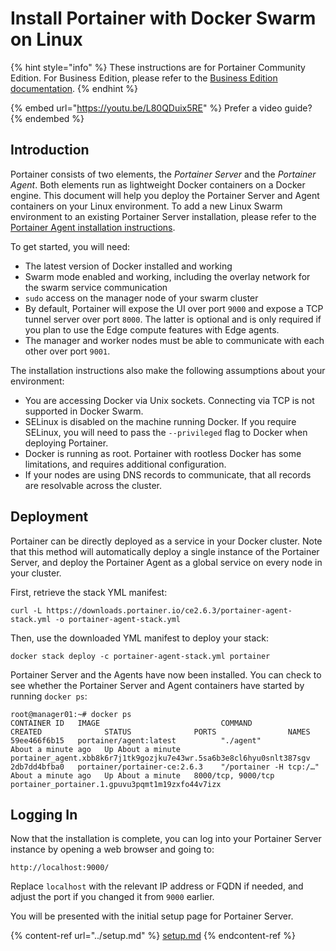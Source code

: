 # Install Portainer with Docker Swarm on Linux

{% hint style="info" %}
These instructions are for Portainer Community Edition. For Business Edition, please refer to the [Business Edition documentation](https://docs.portainer.io/v/be-2.7/).
{% endhint %}

{% embed url="https://youtu.be/L80QDuix5RE" %}
Prefer a video guide?
{% endembed %}

## Introduction <a href="introduction" id="introduction"></a>

Portainer consists of two elements, the _Portainer Server_ and the _Portainer Agent_. Both elements run as lightweight Docker containers on a Docker engine. This document will help you deploy the Portainer Server and Agent containers on your Linux environment. To add a new Linux Swarm environment to an existing Portainer Server installation, please refer to the [Portainer Agent installation instructions](../../agent/swarm/linux.md).

To get started, you will need:

* The latest version of Docker installed and working
* Swarm mode enabled and working, including the overlay network for the swarm service communication
* `sudo` access on the manager node of your swarm cluster
* By default, Portainer will expose the UI over port `9000` and expose a TCP tunnel server over port `8000`. The latter is optional and is only required if you plan to use the Edge compute features with Edge agents.
* The manager and worker nodes must be able to communicate with each other over port `9001`.

The installation instructions also make the following assumptions about your environment:

* You are accessing Docker via Unix sockets. Connecting via TCP is not supported in Docker Swarm.
* SELinux is disabled on the machine running Docker. If you require SELinux, you will need to pass the `--privileged` flag to Docker when deploying Portainer.
* Docker is running as root. Portainer with rootless Docker has some limitations, and requires additional configuration.
* If your nodes are using DNS records to communicate, that all records are resolvable across the cluster.

## Deployment <a href="deployment" id="deployment"></a>

Portainer can be directly deployed as a service in your Docker cluster. Note that this method will automatically deploy a single instance of the Portainer Server, and deploy the Portainer Agent as a global service on every node in your cluster.

First, retrieve the stack YML manifest:

```
curl -L https://downloads.portainer.io/ce2.6.3/portainer-agent-stack.yml -o portainer-agent-stack.yml
```

Then, use the downloaded YML manifest to deploy your stack:

```
docker stack deploy -c portainer-agent-stack.yml portainer
```

Portainer Server and the Agents have now been installed. You can check to see whether the Portainer Server and Agent containers have started by running `docker ps`:

```
root@manager01:~# docker ps
CONTAINER ID   IMAGE                           COMMAND                  CREATED              STATUS              PORTS                NAMES
59ee466f6b15   portainer/agent:latest          "./agent"                About a minute ago   Up About a minute                        portainer_agent.xbb8k6r7j1tk9gozjku7e43wr.5sa6b3e8cl6hyu0snlt387sgv
2db7dd4bfba0   portainer/portainer-ce:2.6.3    "/portainer -H tcp:/…"   About a minute ago   Up About a minute   8000/tcp, 9000/tcp   portainer_portainer.1.gpuvu3pqmt1m19zxfo44v7izx
```

## Logging In <a href="logging-in" id="logging-in"></a>

Now that the installation is complete, you can log into your Portainer Server instance by opening a web browser and going to:

```
http://localhost:9000/
```

Replace `localhost` with the relevant IP address or FQDN if needed, and adjust the port if you changed it from `9000` earlier.

You will be presented with the initial setup page for Portainer Server.

{% content-ref url="../setup.md" %}
[setup.md](../setup.md)
{% endcontent-ref %}
